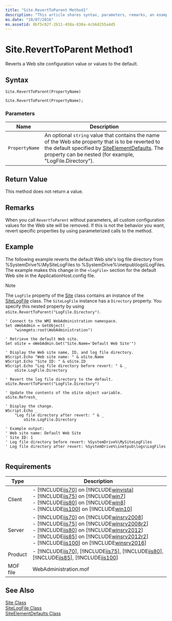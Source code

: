 ```yaml
---
title: "Site.RevertToParent Method1"
description: "This article shares syntax, parameters, remarks, an example, and system requirements for the Site.RevertToParent Method1, a Method which reverts a Web site configuration value or values to the default."
ms.date: "10/07/2016"
ms.assetid: 8bf5c02f-2b11-458a-830a-4cb6d255a4d5
---
```

# Site.RevertToParent Method1
Reverts a Web site configuration value or values to the default.  
  
## Syntax  
  
```vbs  
Site.RevertToParent(PropertyName)  
```  
  
```jscript#  
Site.RevertToParent(PropertyName);  
```  
  
### Parameters  
  
|Name|Description|  
|----------|-----------------|  
|`PropertyName`|An optional `string` value that contains the name of the Web site property that is to be reverted to the default specified by [SiteElementDefaults](../wmi-provider/siteelementdefaults-class.md). The property can be nested (for example, "LogFile.Directory").|  
  
## Return Value  
 This method does not return a value.  
  
## Remarks  
 When you call `RevertToParent` without parameters, all custom configuration values for the Web site will be removed. If this is not the behavior you want, revert specific properties by using parameterized calls to the method.  
  
## Example  
 The following example reverts the default Web site's log file directory from %SystemDrive%\MySiteLogFiles to %SystemDrive%\inetpub\logs\LogFiles. The example makes this change in the `<logFile>` section for the default Web site in the ApplicationHost.config file.  
  
> [!NOTE]
>  The `LogFile` property of the [Site](../wmi-provider/site-class.md) class contains an instance of the [SiteLogFile](../wmi-provider/sitelogfile-class.md) class. The `SiteLogFile` instance has a `Directory` property. You specify this nested property by using `oSite.RevertToParent("LogFile.Directory")`.  
  
```  
' Connect to the WMI WebAdministration namespace.  
Set oWebAdmin = GetObject( _  
    "winmgmts:root\WebAdministration")  
  
' Retrieve the default Web site.  
Set oSite = oWebAdmin.Get("Site.Name='Default Web Site'")  
  
' Display the Web site name, ID, and log file directory.  
WScript.Echo "Web site name: " & oSite.Name  
WScript.Echo "Site ID: " & oSite.ID      
WScript.Echo "Log file directory before revert: " & _  
    oSite.LogFile.Directory  
  
' Revert the log file directory to the default.  
oSite.RevertToParent("LogFile.Directory")  
  
' Update the contents of the oSite object variable.  
oSite.Refresh_  
  
' Display the change.  
WScript.Echo _  
    "Log file directory after revert: " & _  
        oSite.LogFile.Directory  
  
' Example output:  
' Web site name: Default Web Site  
' Site ID: 1  
' Log file directory before revert: %SystemDrive%\MySiteLogFiles  
' Log file directory after revert: %SystemDrive%\inetpub\logs\LogFiles  
  
```  
  
## Requirements  
  
|Type|Description|  
|----------|-----------------|  
|Client|-   [!INCLUDE[iis70](../wmi-provider/includes/iis70-md.md)] on [!INCLUDE[winvista](../wmi-provider/includes/winvista-md.md)]<br />-   [!INCLUDE[iis75](../wmi-provider/includes/iis75-md.md)] on [!INCLUDE[win7](../wmi-provider/includes/win7-md.md)]<br />-   [!INCLUDE[iis80](../wmi-provider/includes/iis80-md.md)] on [!INCLUDE[win8](../wmi-provider/includes/win8-md.md)]<br />-   [!INCLUDE[iis100](../wmi-provider/includes/iis100-md.md)] on [!INCLUDE[win10](../wmi-provider/includes/win10-md.md)]|  
|Server|-   [!INCLUDE[iis70](../wmi-provider/includes/iis70-md.md)] on [!INCLUDE[winsrv2008](../wmi-provider/includes/winsrv2008-md.md)]<br />-   [!INCLUDE[iis75](../wmi-provider/includes/iis75-md.md)] on [!INCLUDE[winsrv2008r2](../wmi-provider/includes/winsrv2008r2-md.md)]<br />-   [!INCLUDE[iis80](../wmi-provider/includes/iis80-md.md)] on [!INCLUDE[winsrv2012](../wmi-provider/includes/winsrv2012-md.md)]<br />-   [!INCLUDE[iis85](../wmi-provider/includes/iis85-md.md)] on [!INCLUDE[winsrv2012r2](../wmi-provider/includes/winsrv2012r2-md.md)]<br />-   [!INCLUDE[iis100](../wmi-provider/includes/iis100-md.md)] on [!INCLUDE[winsrv2016](../wmi-provider/includes/winsrv2016-md.md)]|  
|Product|-   [!INCLUDE[iis70](../wmi-provider/includes/iis70-md.md)], [!INCLUDE[iis75](../wmi-provider/includes/iis75-md.md)], [!INCLUDE[iis80](../wmi-provider/includes/iis80-md.md)], [!INCLUDE[iis85](../wmi-provider/includes/iis85-md.md)], [!INCLUDE[iis100](../wmi-provider/includes/iis100-md.md)]|  
|MOF file|WebAdministration.mof|  
  
## See Also  
 [Site Class](../wmi-provider/site-class.md)   
 [SiteLogFile Class](../wmi-provider/sitelogfile-class.md)   
 [SiteElementDefaults Class](../wmi-provider/siteelementdefaults-class.md)

